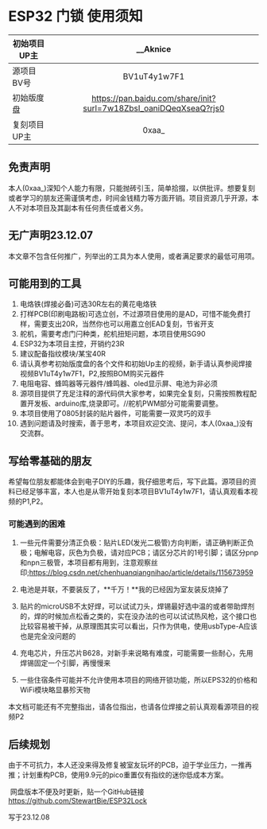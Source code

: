 # ESP32 门锁 使用须知

| 初始项目UP主 |                           __Aknice                           |
| ------------ | :----------------------------------------------------------: |
| 源项目BV号   |                         BV1uT4y1w7F1                         |
| 初始版度盘   | https://pan.baidu.com/share/init?surl=7w18ZbsI_oaniDQeqXseaQ?rjs0 |
| 复刻项目UP主 |                            0xaa_                             |

## 免责声明

本人(0xaa_)深知个人能力有限，只能抛砖引玉，简单拾掇，以供批评。想要复刻或者学习的朋友还需谨慎考虑，时间金钱精力等方面开销。项目资源几乎开源，本人不对本项目及其副本有任何责任或者义务。

## 无广声明23.12.07

本文章不包含任何推广，列举出的工具为本人使用，或者满足要求的最低可用项。

## 可能用到的工具

1. 电烙铁(焊接必备)可选30R左右的黄花电烙铁
2. 打样PCB(印刷电路板)可选立创，不过源项目使用的是AD，可惜不能免费打样，需要支出20R，当然你也可以用嘉立创EAD复刻，节省开支
3. 舵机，需要考虑门闩种类，舵机扭矩问题，本项目使用SG90
4. ESP32为本项目主控，开销约23R
5. 建议配备指纹模块/某宝40R
6. 请认真参考初始版度盘的各个文件和初始Up主的视频，新手请认真参阅焊接视频BV1uT4y1w7F1，P2,按照BOM购买元器件
7. 电阻电容、蜂鸣器等元器件/蜂鸣器、oled显示屏、电池为非必须
8. 源项目提供了充足注释的源代码供大家参考，如果完全复刻，只需按照教程配置开发板、arduino库,烧录即可。//舵机PWM部分可能需要调整。
9. 本项目使用了0805封装的贴片器件，可能需要一双灵巧的双手
10. 遇到问题请及时搜索，善于思考，本项目欢迎交流、提问，本人(0xaa_)没有交流群。

 

## 写给零基础的朋友

希望每位朋友都能体会到电子DIY的乐趣，我仔细思考后，写下此篇。源项目的资料已经足够丰富，本人也是从零开始复刻本项目BV1uT4y1w7F1，请认真观看本视频的P1,P2。

### 可能遇到的困难

1. 一些元件需要分清正负极：贴片LED(发光二极管)方向判断，请正确判断正负极；电解电容，灰色为负极，请对应PCB；请区分芯片的1号引脚；请区分pnp和npn三极管，本项目都有用到，注意观察丝印;https://blog.csdn.net/chenhuanqiangnihao/article/details/115673959

2. 电池是并联，不要装反了，**千万！**我的已经因为室友装反烧掉了

3. 贴片的microUSB不太好焊，可以试试刀头，焊锡最好选中温的或者带助焊剂的，焊的时候加点松香之类的，实在没办法的也可以试试热风枪，这个接口也比较容易被干掉，从原理图其实可以看出，只作为供电，使用usbType-A应该也是完全没问题的
4. 充电芯片，升压芯片B628，对新手来说略有难度，可能需要一些耐心，先用焊锡固定一个引脚，再慢慢来
5. 一些住宿条件可能并不允许使用本项目的网络开锁功能，所以EPS32的价格和WiFi模块略显暴殄天物



 本文档可能还有不完整指出，请各位指出，也请各位焊接之前认真观看源项目的视频P2

## 后续规划

​	由于不可抗力，本人还没来得及修复被室友玩坏的PCB，迫于学业压力，一推再推；计划重构PCB，使用9.9元的pico重置仅有指纹的迷你低成本方案。

​	网盘版本不便及时更新，贴一个GitHub链接 https://github.com/StewartBie/ESP32Lock

写于23.12.08






